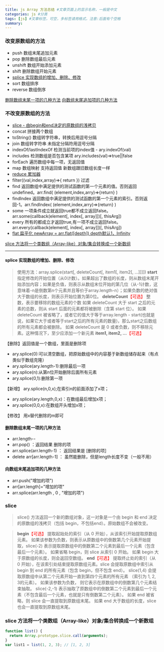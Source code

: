 ```yaml
---
title: js Array 方法总结 #文章页面上的显示名称，一般是中文
categories: js #分类
tags: [js] #文章标签，可空，多标签请用格式，注意:后面有个空格
summary: 
---
```



### 改变原数组的方法
- push  数组末尾追加元素
- pop   删除数组最后元素
- unshift   数组开始添加元素
- shift     删除数组开始元素
- [splice   实现数组的增加、删除、修改](#item1)
- sort  数组排序
- reverse   数组倒序

[删除数组末尾一项的几种方法](#item2)
[向数组末尾追加项的几种方法](#item3)

### 不改变原数组的方法
- [slice - 由begin和end决定的原数组的浅拷贝](#item4) 
- concat 拼接两个数组
- toString()  数组转字符串，转换后用逗号分隔
- join 数组转字符串 未指定分隔符用逗号分隔
- indexOf/lastIndexOf 检测当前项的index值 - ary.indexOf(val)
- includes 检测数组是否包含某项 ary.includes(val)=>true||false
- forEach 遍历数组中每一项，无返回值
- map 数组映射 支持返回值 新数组跟旧数组长度一样
- [reduce 累加器](https://qiuchunhong.github.io/2020/06/21/jsArrayRecude/)
- filter((val,index,array)=>{ return }) 过滤
- find 返回数组中满足提供的测试函数的第一个元素的值。否则返回 undefined。arr.find( (element,index,arry)=>{return} )
- findIndex 返回数组中满足提供的测试函数的第一个元素的索引。否则返回-1。arr.findIndex( (element,index,arry)=>{return} )
- some 一项条件成立就返回true都不成立返回false。arr.some(callback(element[, index[, array]])[, thisArg])
- every 所有的都成立才返回true,有一项不成立返回false。arr.every(callback(element[, index[, array]])[, thisArg])
- [flat 扁平化 newArray = arr.flat([depth]) depth默认1，Infinity](https://developer.mozilla.org/zh-CN/docs/Web/JavaScript/Reference/Global_Objects/Array/flat)

[slice 方法将一个类数组（Array-like）对象/集合转换成一个新数组](#item5)
************
#### <font id="item1">splice 实现数组的增加、删除、修改</font>
> 使用方法：array.splice(start[, deleteCount[, item1[, item2[, ...]]]])
**start​**
指定修改的开始位置（从0计数）。如果超出了数组的长度，则从数组末尾开始添加内容；如果是负值，则表示从数组末位开始的第几位（从-1计数，这意味着-n是倒数第n个元素并且等价于array.length-n）；如果负数的绝对值大于数组的长度，则表示开始位置为第0位。
**deleteCount**<font color=red>【可选】</font>
整数，表示要移除的数组元素的个数
如果 deleteCount 大于 start 之后的元素的总数，则从 start 后面的元素都将被删除（含第 start 位）。
如果 deleteCount 被省略了，或者它的值大于等于array.length - start(也就是说，如果它大于或者等于start之后的所有元素的数量)，那么start之后数组的所有元素都会被删除。
如果 deleteCount 是 0 或者负数，则不移除元素。这种情况下，至少应添加一个新元素
**item1, item2, ...**<font color=red>【可选】</font>


【删除】返回值是一个数组，里面是删除项
- ary.splice(0):可以清空数组，把原始数组中的内容基于新数组储存起来（有点类似于数组克隆）
- ary.splice(ary.length-1):删除最后一项
- ary.splice(n):从第n位开始删除后面所有元素
- ary.splice(0,1):删除第一项

【新增】 ary.splice(n,0,x);在索引n的前面添加了x项；
- ary.splice(ary.length,0,x)：在数组最后增加x项；
- ary.splice(0,0,x):在数组开头增加x项；

【修改】 用x替代删除的m即可

#### <font id="item2">删除数组末尾一项的几种方法 </font>
- arr.length--
- arr.pop()   ：返回结果 删除的项
- arr.splice(arr.length-1)   ： 返回结果是 [删除的项]
- delete arr[arr.length-1]    ： 虽然能删除，但是length长度不变（一般不用）

#### <font id="item3">向数组末尾追加项的几种方法 </font>
- arr.push("增加的项")
- arr[arr.length]="增加的项"
- arr.splice(arr.length , 0 , "增加的项")



### <font id="item4">slice</font>
> slice() 方法返回一个新的数组对象，这一对象是一个由 begin 和 end 决定的原数组的浅拷贝（包括 begin，不包括end）。原始数组不会被改变。

> **begin**<font color=red>【可选】</font>
提取起始处的索引（从 0 开始），从该索引开始提取原数组元素。
如果该参数为负数，则表示从原数组中的倒数第几个元素开始提取，slice(-2) 表示提取原数组中的倒数第二个元素到最后一个元素（包含最后一个元素）。
如果省略 begin，则 slice 从索引 0 开始。
如果 begin 大于原数组的长度，则会返回空数组。
**end**<font color=red>【可选】</font>
提取终止处的索引（从 0 开始），在该索引处结束提取原数组元素。slice 会提取原数组中索引从 begin 到 end 的所有元素（包含 begin，但不包含 end）。
slice(1,4) 会提取原数组中从第二个元素开始一直到第四个元素的所有元素 （索引为 1, 2, 3的元素）。
如果该参数为负数， 则它表示在原数组中的倒数第几个元素结束抽取。 slice(-2,-1) 表示抽取了原数组中的倒数第二个元素到最后一个元素（不包含最后一个元素，也就是只有倒数第二个元素）。
如果 end 被省略，则 slice 会一直提取到原数组末尾。
如果 end 大于数组的长度，slice 也会一直提取到原数组末尾。

### <font id="item5">slice 方法将一个类数组（Array-like）对象/集合转换成一个新数组</font>
```javascript
function list() {
  return Array.prototype.slice.call(arguments);
}
var list1 = list(1, 2, 3); // [1, 2, 3]
```